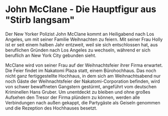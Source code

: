 # John McClane - Die Hauptfigur aus "Stirb langsam"

Der New Yorker Polizist John McClane kommt an Heiligabend nach Los Angeles, um mit seiner Familie
Weihnachten zu feiern. Mit seiner Frau Holly ist er seit einem halben Jahr entzweit, weil sie sich
entschlossen hat, aus beruflichen Gründen nach Los Angeles zu wechseln, während er sich beruflich
an New York City gebunden sieht.

McClane wird von seiner Frau auf der Weihnachtsfeier ihrer Firma erwartet. Die Feier findet im 
Nakatomi Plaza statt, einem Bürohochhaus. Das noch nicht ganz fertiggestellte Hochhaus, in dem sich 
am Weihnachtsabend nur noch Gäste der Weihnachtsfeier der Nakatomi-Corporation befinden, wird von 
schwer bewaffneten Gangstern gestürmt, angeführt vom deutschen Kriminellen Hans Gruber. 
Um unentdeckt zu bleiben und ohne großes Aufsehen den Tresor der Firma plündern zu können, werden 
alle Verbindungen nach außen gekappt, die Partygäste als Geiseln genommen und die Rezeption des 
Hochhauses besetzt. 